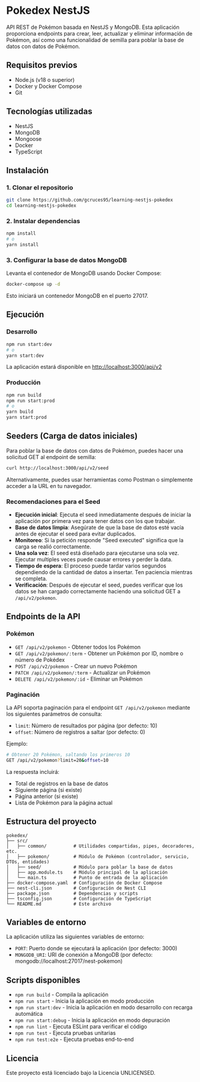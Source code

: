 # Pokedex NestJS

API REST de Pokémon basada en NestJS y MongoDB. Esta aplicación proporciona endpoints para crear, leer, actualizar y eliminar información de Pokémon, así como una funcionalidad de semilla para poblar la base de datos con datos de Pokémon.

## Requisitos previos

- Node.js (v18 o superior)
- Docker y Docker Compose
- Git

## Tecnologías utilizadas

- NestJS
- MongoDB
- Mongoose
- Docker
- TypeScript

## Instalación

### 1. Clonar el repositorio

```bash
git clone https://github.com/gcruces95/learning-nestjs-pokedex
cd learning-nestjs-pokedex
```

### 2. Instalar dependencias

```bash
npm install
# o
yarn install
```

### 3. Configurar la base de datos MongoDB

Levanta el contenedor de MongoDB usando Docker Compose:

```bash
docker-compose up -d
```

Esto iniciará un contenedor MongoDB en el puerto 27017.

## Ejecución

### Desarrollo

```bash
npm run start:dev
# o
yarn start:dev
```

La aplicación estará disponible en [http://localhost:3000/api/v2](http://localhost:3000/api/v2)

### Producción

```bash
npm run build
npm run start:prod
# o
yarn build
yarn start:prod
```

## Seeders (Carga de datos iniciales)

Para poblar la base de datos con datos de Pokémon, puedes hacer una solicitud GET al endpoint de semilla:

```bash
curl http://localhost:3000/api/v2/seed
```

Alternativamente, puedes usar herramientas como Postman o simplemente acceder a la URL en tu navegador.

### Recomendaciones para el Seed

- **Ejecución inicial**: Ejecuta el seed inmediatamente después de iniciar la aplicación por primera vez para tener datos con los que trabajar.
- **Base de datos limpia**: Asegúrate de que la base de datos esté vacía antes de ejecutar el seed para evitar duplicados.
- **Monitoreo**: Si la petición responde "Seed executed" significa que la carga se realió correctamente.
- **Una sola vez**: El seed está diseñado para ejecutarse una sola vez. Ejecutar multiples veces puede causar errores y perder la data.
- **Tiempo de espera**: El proceso puede tardar varios segundos dependiendo de la cantidad de datos a insertar. Ten paciencia mientras se completa.
- **Verificación**: Después de ejecutar el seed, puedes verificar que los datos se han cargado correctamente haciendo una solicitud GET a `/api/v2/pokemon`.

## Endpoints de la API

### Pokémon

- `GET /api/v2/pokemon` - Obtener todos los Pokémon
- `GET /api/v2/pokemon/:term` - Obtener un Pokémon por ID, nombre o número de Pokédex
- `POST /api/v2/pokemon` - Crear un nuevo Pokémon
- `PATCH /api/v2/pokemon/:term` - Actualizar un Pokémon
- `DELETE /api/v2/pokemon/:id` - Eliminar un Pokémon

### Paginación

La API soporta paginación para el endpoint `GET /api/v2/pokemon` mediante los siguientes parámetros de consulta:

- `limit`: Número de resultados por página (por defecto: 10)
- `offset`: Número de registros a saltar (por defecto: 0)

Ejemplo:
```bash
# Obtener 20 Pokémon, saltando los primeros 10
GET /api/v2/pokemon?limit=20&offset=10
```

La respuesta incluirá:
- Total de registros en la base de datos
- Siguiente página (si existe)
- Página anterior (si existe)
- Lista de Pokémon para la página actual

## Estructura del proyecto

```
pokedex/
├── src/
│   ├── common/          # Utilidades compartidas, pipes, decoradores, etc.
│   ├── pokemon/         # Módulo de Pokémon (controlador, servicio, DTOs, entidades)
│   ├── seed/            # Módulo para poblar la base de datos
│   ├── app.module.ts    # Módulo principal de la aplicación
│   └── main.ts          # Punto de entrada de la aplicación
├── docker-compose.yaml  # Configuración de Docker Compose
├── nest-cli.json        # Configuración de Nest CLI
├── package.json         # Dependencias y scripts
├── tsconfig.json        # Configuración de TypeScript
└── README.md            # Este archivo
```

## Variables de entorno

La aplicación utiliza las siguientes variables de entorno:

- `PORT`: Puerto donde se ejecutará la aplicación (por defecto: 3000)
- `MONGODB_URI`: URI de conexión a MongoDB (por defecto: mongodb://localhost:27017/nest-pokemon)

## Scripts disponibles

- `npm run build` - Compila la aplicación
- `npm run start` - Inicia la aplicación en modo producción
- `npm run start:dev` - Inicia la aplicación en modo desarrollo con recarga automática
- `npm run start:debug` - Inicia la aplicación en modo depuración
- `npm run lint` - Ejecuta ESLint para verificar el código
- `npm run test` - Ejecuta pruebas unitarias
- `npm run test:e2e` - Ejecuta pruebas end-to-end

## Licencia

Este proyecto está licenciado bajo la Licencia UNLICENSED.
